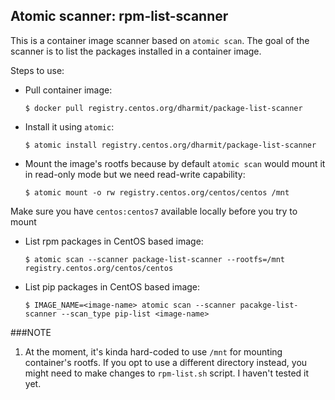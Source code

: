 Atomic scanner: rpm-list-scanner
--------------------------------

This is a container image scanner based on `atomic scan`. The goal of the
scanner is to list the packages installed in a container image.

Steps to use:

- Pull container image:

    ```
    $ docker pull registry.centos.org/dharmit/package-list-scanner
    ```

- Install it using `atomic`:

    ```
    $ atomic install registry.centos.org/dharmit/package-list-scanner
    ```

- Mount the image's rootfs because by default `atomic scan` would mount it in
  read-only mode but we need read-write capability:

    ```
    $ atomic mount -o rw registry.centos.org/centos/centos /mnt
    ```

Make sure you have `centos:centos7` available locally before you try to mount

- List rpm packages in CentOS based image:

    ```
    $ atomic scan --scanner package-list-scanner --rootfs=/mnt registry.centos.org/centos/centos
    ```

- List pip packages in CentOS based image:

    ```
    $ IMAGE_NAME=<image-name> atomic scan --scanner pacakge-list-scanner --scan_type pip-list <image-name>
    ```

###NOTE

1. At the moment, it's kinda hard-coded to use `/mnt` for mounting container's
rootfs. If you opt to use a different directory instead, you might need to make
changes to `rpm-list.sh` script. I haven't tested it yet.
